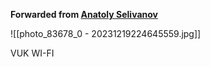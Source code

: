 **Forwarded from [Anatoly Selivanov](https://t.me/anatolyselivanov)**

![[photo_83678_0 - 20231219224645559.jpg]]

VUK WI-FI